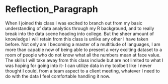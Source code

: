 # Reflection_Paragraph
When I joined this class I was excited to branch out from my basic understanding of data analytics through my R background, and to really break into the data scene heading into college. But the sheer amount of knowledge I will retain from this class is unlike any other I have taken before. Not only am I becoming a master of a multitiude of languages, I am more than capable now of being able to present a very exciting dataset to a room of people who do not know what all the numbers mean at face value. The skills I will take away from this class include but are not limited to what I was hoping for going into it- I can utilize data in my toolbelt like I never thought I could, from a team aspect to a client meeting, whatever I need to do with the data I feel comfortable handling it now.
